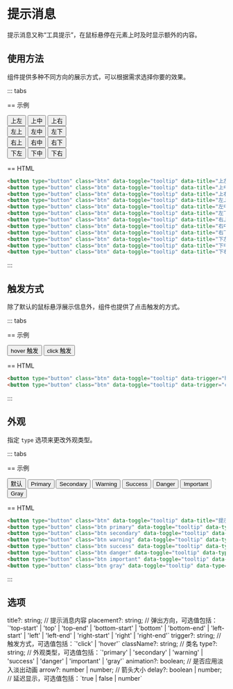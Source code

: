# 提示消息

提示消息又称“工具提示”，在鼠标悬停在元素上时及时显示额外的内容。

## 使用方法

组件提供多种不同方向的展示方式，可以根据需求选择你要的效果。

::: tabs

== 示例

<Example>
  <div class="w-72">
    <div class="flex justify-center gap-1">
      <button type="button" class="btn" data-toggle="tooltip" data-title="上左" data-placement="top-start">上左</button>
      <button type="button" class="btn" data-toggle="tooltip" data-title="上中" data-placement="top">上中</button>
      <button type="button" class="btn" data-toggle="tooltip" data-title="上右" data-placement="top-end">上右</button>
    </div>
    <div class="flex justify-between">
      <div class="col gap-1">
        <button type="button" class="btn" data-toggle="tooltip" data-title="左上" data-placement="left-start">左上</button>
        <button type="button" class="btn" data-toggle="tooltip" data-title="左中" data-placement="left">左中</button>
        <button type="button" class="btn" data-toggle="tooltip" data-title="左下" data-placement="left-end">左下</button>
      </div>
      <div class="col gap-1">
        <button type="button" class="btn" data-toggle="tooltip" data-title="右上" data-placement="right-start">右上</button>
        <button type="button" class="btn" data-toggle="tooltip" data-title="右中" data-placement="right">右中</button>
        <button type="button" class="btn" data-toggle="tooltip" data-title="右下" data-placement="right-end">右下</button>
      </div>
    </div>
    <div class="flex justify-center gap-1">
      <button type="button" class="btn" data-toggle="tooltip" data-title="下左" data-placement="bottom-start">下左</button>
      <button type="button" class="btn" data-toggle="tooltip" data-title="下中" data-placement="bottom">下中</button>
      <button type="button" class="btn" data-toggle="tooltip" data-title="下右" data-placement="bottom-end">下右</button>
    </div>
  </div>
</Example>

== HTML

```html
<button type="button" class="btn" data-toggle="tooltip" data-title="上左" data-placement="top-start">上左</button>
<button type="button" class="btn" data-toggle="tooltip" data-title="上中" data-placement="top">上中</button>
<button type="button" class="btn" data-toggle="tooltip" data-title="上右" data-placement="top-end">上右</button>
<button type="button" class="btn" data-toggle="tooltip" data-title="左上" data-placement="left-start">左上</button>
<button type="button" class="btn" data-toggle="tooltip" data-title="左中" data-placement="left">左中</button>
<button type="button" class="btn" data-toggle="tooltip" data-title="左下" data-placement="left-end">左下</button>
<button type="button" class="btn" data-toggle="tooltip" data-title="右上" data-placement="right-start">右上</button>
<button type="button" class="btn" data-toggle="tooltip" data-title="右中" data-placement="right">右中</button>
<button type="button" class="btn" data-toggle="tooltip" data-title="右下" data-placement="right-end">右下</button>
<button type="button" class="btn" data-toggle="tooltip" data-title="下左" data-placement="bottom-start">下左</button>
<button type="button" class="btn" data-toggle="tooltip" data-title="下中" data-placement="bottom">下中</button>
<button type="button" class="btn" data-toggle="tooltip" data-title="下右" data-placement="bottom-end">下右</button>
```

:::

## 触发方式

除了默认的鼠标悬浮展示信息外，组件也提供了点击触发的方式。

::: tabs

== 示例

<Example class="flex gap-2">
  <button type="button" class="btn" data-toggle="tooltip" data-trigger="hover" data-title="hover 触发">hover 触发</button>
  <button type="button" class="btn" data-toggle="tooltip" data-trigger="click" data-title="click 触发">click 触发</button>
</Example>

== HTML

```html
<button type="button" class="btn" data-toggle="tooltip" data-trigger="hover" data-title="hover 触发">hover 触发</button>
<button type="button" class="btn" data-toggle="tooltip" data-trigger="click" data-title="click 触发">click 触发</button>
```

:::

## 外观

指定 `type` 选项来更改外观类型。

::: tabs

== 示例

<Example class="flex gap-2 flex-wrap">
  <button type="button" class="btn" data-toggle="tooltip" data-title="提示消息">默认</button>
  <button type="button" class="btn primary" data-toggle="tooltip" data-type="primary" data-title="提示消息">Primary</button>
  <button type="button" class="btn secondary" data-toggle="tooltip" data-type="secondary" data-title="提示消息">Secondary</button>
  <button type="button" class="btn warning" data-toggle="tooltip" data-type="warning" data-title="提示消息">Warning</button>
  <button type="button" class="btn success" data-toggle="tooltip" data-type="success" data-title="提示消息">Success</button>
  <button type="button" class="btn danger" data-toggle="tooltip" data-type="danger" data-title="提示消息">Danger</button>
  <button type="button" class="btn important" data-toggle="tooltip" data-type="important" data-title="提示消息">Important</button>
  <button type="button" class="btn gray" data-toggle="tooltip" data-type="gray" data-title="提示消息">Gray</button>
</Example>

== HTML

```html
<button type="button" class="btn" data-toggle="tooltip" data-title="提示消息">默认</button>
<button type="button" class="btn primary" data-toggle="tooltip" data-type="primary" data-title="提示消息">Primary</button>
<button type="button" class="btn secondary" data-toggle="tooltip" data-type="secondary" data-title="提示消息">Secondary</button>
<button type="button" class="btn warning" data-toggle="tooltip" data-type="warning" data-title="提示消息">Warning</button>
<button type="button" class="btn success" data-toggle="tooltip" data-type="success" data-title="提示消息">Success</button>
<button type="button" class="btn danger" data-toggle="tooltip" data-type="danger" data-title="提示消息">Danger</button>
<button type="button" class="btn important" data-toggle="tooltip" data-type="important" data-title="提示消息">Important</button>
<button type="button" class="btn gray" data-toggle="tooltip" data-type="gray" data-title="提示消息">Gray</button>
```

:::

## 选项

<Props>
title?: string; // 提示消息内容
placement?: string; // 弹出方向，可选值包括：`'top-start' | 'top' | 'top-end' | 'bottom-start' | 'bottom' | 'bottom-end' | 'left-start' | 'left' | 'left-end' | 'right-start' | 'right' | 'right-end'`
trigger?: string; // 触发方式，可选值包括：`'click' | 'hover'`
className?: string; // 类名
type?: string; // 外观类型，可选值包括：`'primary' | 'secondary' | 'warning' | 'success' | 'danger' | 'important' | 'gray'`
animation?: boolean; // 是否应用淡入淡出动画
arrow?: number | number; // 箭头大小
delay?: boolean | number; // 延迟显示，可选值包括：`true | false | number`
</Props>
